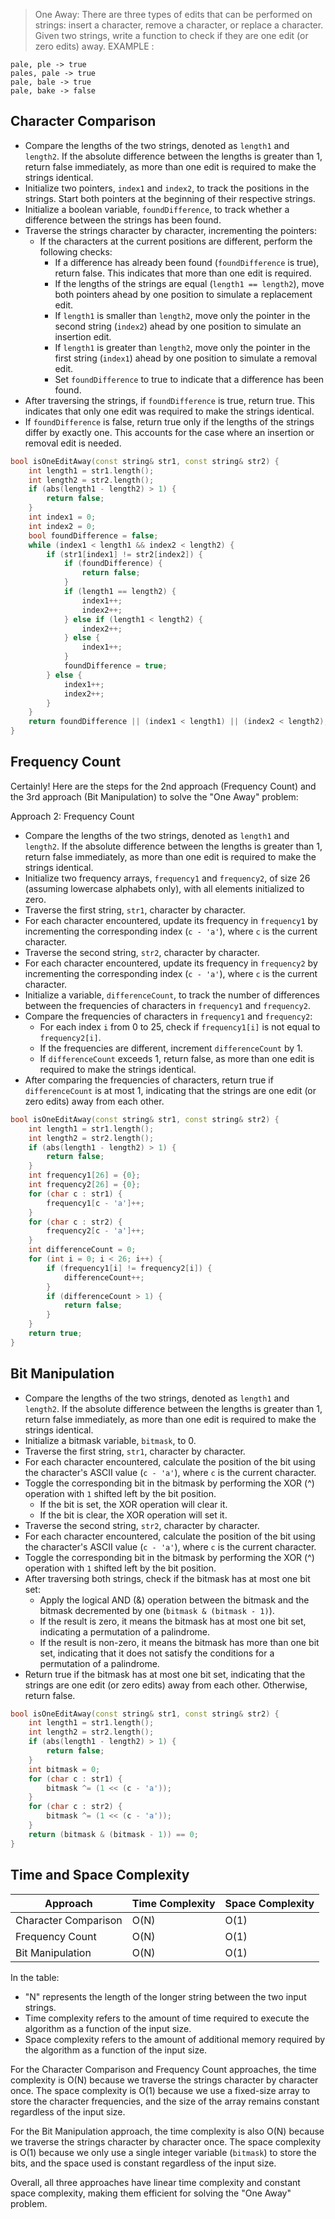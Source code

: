 > One Away: There are three types of edits that can be performed on strings: insert a character,
remove a character, or replace a character. Given two strings, write a function to check if they are
one edit (or zero edits) away.
EXAMPLE : 
```
pale, ple -> true
pales, pale -> true
pale, bale -> true
pale, bake -> false
```
## **Character Comparison**
- Compare the lengths of the two strings, denoted as `length1` and `length2`. If the absolute difference between the lengths is greater than 1, return false immediately, as more than one edit is required to make the strings identical.
- Initialize two pointers, `index1` and `index2`, to track the positions in the strings. Start both pointers at the beginning of their respective strings.
- Initialize a boolean variable, `foundDifference`, to track whether a difference between the strings has been found.
- Traverse the strings character by character, incrementing the pointers:
   - If the characters at the current positions are different, perform the following checks:
     - If a difference has already been found (`foundDifference` is true), return false. This indicates that more than one edit is required.
     - If the lengths of the strings are equal (`length1 == length2`), move both pointers ahead by one position to simulate a replacement edit.
     - If `length1` is smaller than `length2`, move only the pointer in the second string (`index2`) ahead by one position to simulate an insertion edit.
     - If `length1` is greater than `length2`, move only the pointer in the first string (`index1`) ahead by one position to simulate a removal edit.
     - Set `foundDifference` to true to indicate that a difference has been found.
- After traversing the strings, if `foundDifference` is true, return true. This indicates that only one edit was required to make the strings identical.
- If `foundDifference` is false, return true only if the lengths of the strings differ by exactly one. This accounts for the case where an insertion or removal edit is needed.
```cpp
bool isOneEditAway(const string& str1, const string& str2) {
    int length1 = str1.length();
    int length2 = str2.length();
    if (abs(length1 - length2) > 1) {
        return false;
    }
    int index1 = 0;
    int index2 = 0;
    bool foundDifference = false;
    while (index1 < length1 && index2 < length2) {
        if (str1[index1] != str2[index2]) {
            if (foundDifference) {
                return false;
            }
            if (length1 == length2) {
                index1++;
                index2++;
            } else if (length1 < length2) {
                index2++;
            } else {
                index1++;
            }
            foundDifference = true;
        } else {
            index1++;
            index2++;
        }
    }
    return foundDifference || (index1 < length1) || (index2 < length2);
}
```
## **Frequency Count**
Certainly! Here are the steps for the 2nd approach (Frequency Count) and the 3rd approach (Bit Manipulation) to solve the "One Away" problem:

Approach 2: Frequency Count

- Compare the lengths of the two strings, denoted as `length1` and `length2`. If the absolute difference between the lengths is greater than 1, return false immediately, as more than one edit is required to make the strings identical.
- Initialize two frequency arrays, `frequency1` and `frequency2`, of size 26 (assuming lowercase alphabets only), with all elements initialized to zero.
- Traverse the first string, `str1`, character by character.
- For each character encountered, update its frequency in `frequency1` by incrementing the corresponding index (`c - 'a'`), where `c` is the current character.
- Traverse the second string, `str2`, character by character.
- For each character encountered, update its frequency in `frequency2` by incrementing the corresponding index (`c - 'a'`), where `c` is the current character.
- Initialize a variable, `differenceCount`, to track the number of differences between the frequencies of characters in `frequency1` and `frequency2`.
- Compare the frequencies of characters in `frequency1` and `frequency2`:
   - For each index `i` from 0 to 25, check if `frequency1[i]` is not equal to `frequency2[i]`.
   - If the frequencies are different, increment `differenceCount` by 1.
   - If `differenceCount` exceeds 1, return false, as more than one edit is required to make the strings identical.
- After comparing the frequencies of characters, return true if `differenceCount` is at most 1, indicating that the strings are one edit (or zero edits) away from each other.
```cpp
bool isOneEditAway(const string& str1, const string& str2) {
    int length1 = str1.length();
    int length2 = str2.length();
    if (abs(length1 - length2) > 1) {
        return false;
    }
    int frequency1[26] = {0};
    int frequency2[26] = {0};
    for (char c : str1) {
        frequency1[c - 'a']++;
    }
    for (char c : str2) {
        frequency2[c - 'a']++;
    }
    int differenceCount = 0;
    for (int i = 0; i < 26; i++) {
        if (frequency1[i] != frequency2[i]) {
            differenceCount++;
        }
        if (differenceCount > 1) {
            return false;
        }
    }
    return true;
}
```
## **Bit Manipulation**
- Compare the lengths of the two strings, denoted as `length1` and `length2`. If the absolute difference between the lengths is greater than 1, return false immediately, as more than one edit is required to make the strings identical.
- Initialize a bitmask variable, `bitmask`, to 0.
- Traverse the first string, `str1`, character by character.
- For each character encountered, calculate the position of the bit using the character's ASCII value (`c - 'a'`), where `c` is the current character.
- Toggle the corresponding bit in the bitmask by performing the XOR (^) operation with `1` shifted left by the bit position.
   - If the bit is set, the XOR operation will clear it.
   - If the bit is clear, the XOR operation will set it.
- Traverse the second string, `str2`, character by character.
- For each character encountered, calculate the position of the bit using the character's ASCII value (`c - 'a'`), where `c` is the current character.
- Toggle the corresponding bit in the bitmask by performing the XOR (^) operation with `1` shifted left by the bit position.
- After traversing both strings, check if the bitmask has at most one bit set:
   - Apply the logical AND (&) operation between the bitmask and the bitmask decremented by one (`bitmask & (bitmask - 1)`).
   - If the result is zero, it means the bitmask has at most one bit set, indicating a permutation of a palindrome.
   - If the result is non-zero, it means the bitmask has more than one bit set, indicating that it does not satisfy the conditions for a permutation of a palindrome.
- Return true if the bitmask has at most one bit set, indicating that the strings are one edit (or zero edits) away from each other. Otherwise, return false.
```cpp
bool isOneEditAway(const string& str1, const string& str2) {
    int length1 = str1.length();
    int length2 = str2.length();
    if (abs(length1 - length2) > 1) {
        return false;
    }
    int bitmask = 0;
    for (char c : str1) {
        bitmask ^= (1 << (c - 'a'));
    }
    for (char c : str2) {
        bitmask ^= (1 << (c - 'a'));
    }
    return (bitmask & (bitmask - 1)) == 0;
}
```
## **Time and Space Complexity**

| Approach                 | Time Complexity       | Space Complexity      |
| ------------------------ | --------------------- | --------------------- |
| Character Comparison     | O(N)                  | O(1)                  |
| Frequency Count          | O(N)                  | O(1)                  |
| Bit Manipulation         | O(N)                  | O(1)                  |

In the table:
- "N" represents the length of the longer string between the two input strings.
- Time complexity refers to the amount of time required to execute the algorithm as a function of the input size.
- Space complexity refers to the amount of additional memory required by the algorithm as a function of the input size.

For the Character Comparison and Frequency Count approaches, the time complexity is O(N) because we traverse the strings character by character once. The space complexity is O(1) because we use a fixed-size array to store the character frequencies, and the size of the array remains constant regardless of the input size.

For the Bit Manipulation approach, the time complexity is also O(N) because we traverse the strings character by character once. The space complexity is O(1) because we only use a single integer variable (`bitmask`) to store the bits, and the space used is constant regardless of the input size.

Overall, all three approaches have linear time complexity and constant space complexity, making them efficient for solving the "One Away" problem.